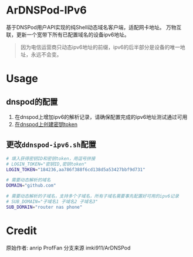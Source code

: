 # ArDNSPod-IPv6

基于DNSPod用户API实现的纯Shell动态域名客户端，适配网卡地址。
万物互联，更新一个宽带下所有已配置域名的设备ipv6地址。
> 因为电信运营商只动态ipv6地址的前缀，ipv6的后半部分是设备的唯一地址，永远不会变。

# Usage

## dnspod的配置
1. 在dnspod上增加ipv6的解析记录，请确保配置完成的ipv6地址测试通过可用
2. [在dnspod上创建密钥token](https://console.dnspod.cn/account/token)

## 更改`ddnspod-ipv6.sh`配置
```bash
# 填入获得密钥ID和密钥token，用逗号拼接
# LOGIN_TOKEN="密钥ID,密钥token"
LOGIN_TOKEN="184236,aa786f388f6cd138d5a53427bbf9d731"

# 需要动态解析的域名
DOMAIN="github.com"

# 需要动态解析的子域名，支持多个子域名，所有子域名需要事先配置好可用的ipv6记录
# SUB_DOMAIN="子域名1 子域名2 子域名3"
SUB_DOMAIN="router nas phone"
```

# Credit

原始作者: anrip ProfFan
分支来源 imki911/ArDNSPod
